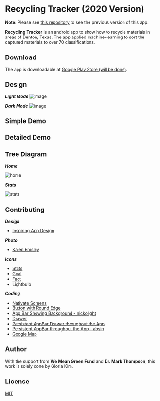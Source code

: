 # Recycling Tracker (2020 Version)

**Note:** Please see [this repository](https://github.com/gloriakim-cs-projects/2019-android-recycling-tracker-completed/) to see the previous version of this app.

**Recycling Tracker** is an android app to show how to recycle materials in areas of Denton, Texas. The app applied machine-learning to sort the captured materials to over 70 classifications.

## Download

The app is downloadable at [Google Play Store (will be done)](https://play.google.com/store?hl=en_US).

## Design

***Light Mode***
![image](https://user-images.githubusercontent.com/68700599/89610031-23008f80-d83f-11ea-99eb-057306cb6864.png)

***Dark Mode***
![image](https://user-images.githubusercontent.com/68700599/89610011-12e8b000-d83f-11ea-83b8-7ca8bfb4e752.png)

## Simple Demo

## Detailed Demo

## Tree Diagram

***Home***

![home](https://user-images.githubusercontent.com/68700599/89750811-1ffddd00-da93-11ea-91c4-53b67c07dbfd.png)

***Stats***

![stats](https://user-images.githubusercontent.com/68700599/89752550-71f63100-da9a-11ea-8053-4572b34e4276.png)

## Contributing

***Design***
- [Inspiring App Design](https://www.behance.net/gallery/77578081/greendeeds-Recycling-App?tracking_source=search_projects_recommended%7Crecycling)

***Photo***
- [Kalen Emsley](https://unsplash.com/photos/Bkci_8qcdvQ)

***Icons***
- [Stats](https://www.flaticon.com/free-icon/bar-chart_900809?term=stat&page=2&position=19)
- [Goal](https://www.flaticon.com/free-icon/goal_1694313?term=goal&page=2&position=57)
- [Fact](https://www.flaticon.com/free-icon/agenda_865152?term=book&page=1&position=95)
- [Lightbulb](https://www.flaticon.com/free-icon/electric-light-bulb_15595?term=lightbulb&page=1&position=72)

***Coding***
- [Nativate Screens](https://stackoverflow.com/questions/44004451/navigator-operation-requested-with-a-context-that-does-not-include-a-navigator)
- [Button with Round Edge](https://stackoverflow.com/questions/49991444/create-a-rounded-button-button-with-border-radius-in-flutter)
- [App Bar Showing Background - nickolight](https://stackoverflow.com/questions/53080186/make-appbar-transparent-and-show-background-image-which-is-set-to-whole-screen)
- [Drawer](https://flutter.dev/docs/cookbook/design/drawer)
- [Persistent AppBar Drawer throughout the App](https://stackoverflow.com/questions/51659805/persisting-appbar-drawer-across-all-pages-flutter)
- [Persistent AppBar throughout the App - absin](https://stackoverflow.com/questions/53411890/how-can-i-have-my-appbar-in-a-separate-file-in-flutter-while-still-having-the-wi)
- [Google Map](https://www.youtube.com/watch?v=Dme03oxZRU0)

## Author

With the support from **We Mean Green Fund** and **Dr. Mark Thompson**, this work is solely done by Gloria Kim.

## License
[MIT](https://choosealicense.com/licenses/mit/)
